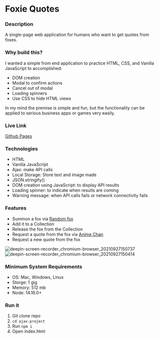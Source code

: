 # Foxie Quotes

### Description
A single-page web application for humans who want to get quotes from foxes.

### Why build this?
I wanted a simple from end application to practice HTML, CSS, and Vanilla JavaScript to accomplished: 
* DOM creation
* Modal to confirm actions
* Cancel out of modal 
* Loading spinners
* Use CSS to hide HTML views

In my mind the premise is simple and fun, but the functionality can be applied to serious business apps or games very easily. 


### Live Link 
[Github Pages](https://rskidmore1.github.io/ajax-project/)

### Technologies
* HTML
* Vanilla JavaScript
* Ajax: make API calls 
* Local Storage: Store text and image made 
* JSON.stringify()
* DOM creation using JavaScript: to display API results 
* Loading spinner: to indicate when results are coming 
* Warning message: when API calls fails or network connectivity fails

### Features
* Summon a fox via [Random fox](https://randomfox.ca/floof/')
* Add it to a Collection
* Release the fox from the Collection
* Request a quote from the fox via [Anime Chan](https://animechan.vercel.app/api/random)
* Request a new quote from the fox

![deepin-screen-recorder_chromium-browser_20210927150737](https://user-images.githubusercontent.com/11698908/134992139-ed6ad692-1996-4b35-af58-112373a8be1e.gif)
![deepin-screen-recorder_chromium-browser_20210927150414](https://user-images.githubusercontent.com/11698908/134992141-0abb13a6-9181-4c95-ad57-1711ba04e70c.gif)

### Minimum System Requirements
* OS: Mac, Windows, Linux
* Storge: 1 gig
* Memory: 512 mb
* Node: 14.16.0+

### Run it 
1. Git clone repo 
2. `cd ajax-project`
3. Run `npm i`
4. Open index.html

